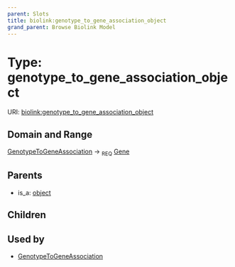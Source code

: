 ```yaml
---
parent: Slots
title: biolink:genotype_to_gene_association_object
grand_parent: Browse Biolink Model
---
```


# Type: genotype_to_gene_association_object




URI: [biolink:genotype_to_gene_association_object](https://w3id.org/biolink/vocab/genotype_to_gene_association_object)

## Domain and Range

[GenotypeToGeneAssociation](GenotypeToGeneAssociation.md) ->  <sub>REQ</sub> [Gene](Gene.md)

## Parents

 *  is_a: [object](object.md)

## Children


## Used by

 * [GenotypeToGeneAssociation](GenotypeToGeneAssociation.md)
